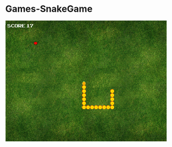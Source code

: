 # Games-SnakeGame

![alt text](https://github.com/lucrada/Games-SnakeGame/blob/master/screenshots/screenshot.png?raw=true)
